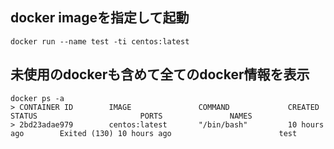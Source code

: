 ## docker imageを指定して起動
```
docker run --name test -ti centos:latest
```


## 未使用のdockerも含めて全てのdocker情報を表示
```
docker ps -a
> CONTAINER ID        IMAGE               COMMAND             CREATED             STATUS                       PORTS               NAMES
> 2bd23adae979        centos:latest       "/bin/bash"         10 hours ago        Exited (130) 10 hours ago                        test
```
